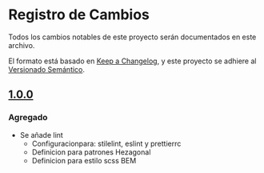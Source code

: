 # Registro de Cambios

Todos los cambios notables de este proyecto serán documentados en este archivo.

El formato está basado en [Keep a Changelog](https://keepachangelog.com/en/1.0.0/),
y este proyecto se adhiere al [Versionado Semántico](https://semver.org/spec/v2.0.0.html).

## [1.0.0](https://github.com/BorjaFernandezRodrigo/dsql/tag/v1.0.0)

### Agregado

- Se añade lint
  - Configuracionpara: stilelint, eslint y prettierrc
  - Definicion para patrones Hezagonal
  - Definicion para estilo scss BEM
